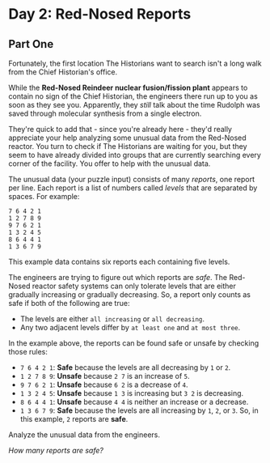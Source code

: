 # Day 2: Red-Nosed Reports
## Part One

Fortunately, the first location The Historians want to search isn't a long walk from the Chief Historian's office.

While the **Red-Nosed Reindeer nuclear fusion/fission plant** appears to contain no sign of the Chief Historian, the engineers there run up to you as soon as they see you.
Apparently, they *still* talk about the time Rudolph was saved through molecular synthesis from a single electron.

They're quick to add that - since you're already here - they'd really appreciate your help analyzing some unusual data from the Red-Nosed reactor. You turn to check if The Historians are waiting for you, but they seem to have already divided into groups that are currently searching every corner of the facility. You offer to help with the unusual data.

The unusual data (your puzzle input) consists of many *reports*, one report per line. Each report is a list of numbers called *levels* that are separated by spaces. For example:
```
7 6 4 2 1
1 2 7 8 9
9 7 6 2 1
1 3 2 4 5
8 6 4 4 1
1 3 6 7 9
```
This example data contains six reports each containing five levels.

The engineers are trying to figure out which reports are *safe*. The Red-Nosed reactor safety systems can only tolerate levels that are either gradually increasing or gradually decreasing. So, a report only counts as safe if both of the following are true:

* The levels are either `all increasing` or `all decreasing`.
* Any two adjacent levels differ by `at least one` and `at most three`.

In the example above, the reports can be found safe or unsafe by checking those rules:

* `7 6 4 2 1`: **Safe** because the levels are all decreasing by `1` or `2`.
* `1 2 7 8 9`: **Unsafe** because `2 7` is an increase of `5`.
* `9 7 6 2 1`: **Unsafe** because `6 2` is a decrease of `4`.
* `1 3 2 4 5`: **Unsafe** because `1 3` is increasing but `3 2` is decreasing.
* `8 6 4 4 1`: **Unsafe** because `4 4` is neither an increase or a decrease.
* `1 3 6 7 9`: **Safe** because the levels are all increasing by `1`, `2`, or `3`.
  So, in this example, `2` reports are **safe**.

Analyze the unusual data from the engineers.

*How many reports are safe?*
